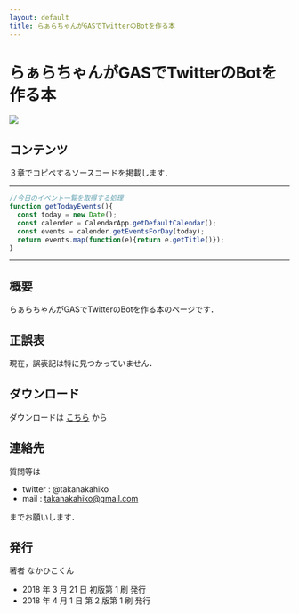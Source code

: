 ```yaml
---
layout: default
title: らぁらちゃんがGASでTwitterのBotを作る本
---
```


# らぁらちゃんがGASでTwitterのBotを作る本

![]({{site.github.url}}/laala-gas-twitterbot/assets/hyoshi.png)

## コンテンツ

３章でコピペするソースコードを掲載します．

-----

```javascript
//今日のイベント一覧を取得する処理
function getTodayEvents(){
  const today = new Date();
  const calender = CalendarApp.getDefaultCalendar();
  const events = calender.getEventsForDay(today);
  return events.map(function(e){return e.getTitle()});
}
```

-----

## 概要

らぁらちゃんがGASでTwitterのBotを作る本のページです．

## 正誤表

現在，誤表記は特に見つかっていません．

## ダウンロード

ダウンロードは [こちら](https://taimen.jp/f/586) から

## 連絡先

質問等は

- twitter : @takanakahiko
- mail : takanakahiko@gmail.com

までお願いします．

## 発行

著者 なかひこくん 

- 2018 年 3 月 21 日 初版第 1 刷 発行
- 2018 年 4 月 1 日 第 2 版第 1 刷 発行 